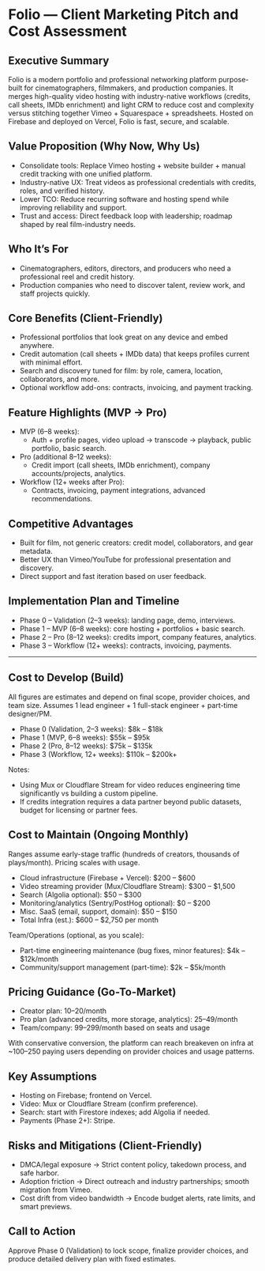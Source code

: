 # Folio — Client Marketing Pitch and Cost Assessment

## Executive Summary
Folio is a modern portfolio and professional networking platform purpose-built for cinematographers, filmmakers, and production companies. It merges high-quality video hosting with industry-native workflows (credits, call sheets, IMDb enrichment) and light CRM to reduce cost and complexity versus stitching together Vimeo + Squarespace + spreadsheets. Hosted on Firebase and deployed on Vercel, Folio is fast, secure, and scalable.

## Value Proposition (Why Now, Why Us)
- Consolidate tools: Replace Vimeo hosting + website builder + manual credit tracking with one unified platform.
- Industry-native UX: Treat videos as professional credentials with credits, roles, and verified history.
- Lower TCO: Reduce recurring software and hosting spend while improving reliability and support.
- Trust and access: Direct feedback loop with leadership; roadmap shaped by real film-industry needs.

## Who It’s For
- Cinematographers, editors, directors, and producers who need a professional reel and credit history.
- Production companies who need to discover talent, review work, and staff projects quickly.

## Core Benefits (Client-Friendly)
- Professional portfolios that look great on any device and embed anywhere.
- Credit automation (call sheets + IMDb data) that keeps profiles current with minimal effort.
- Search and discovery tuned for film: by role, camera, location, collaborators, and more.
- Optional workflow add-ons: contracts, invoicing, and payment tracking.

## Feature Highlights (MVP → Pro)
- MVP (6–8 weeks):
  - Auth + profile pages, video upload → transcode → playback, public portfolio, basic search.
- Pro (additional 8–12 weeks):
  - Credit import (call sheets, IMDb enrichment), company accounts/projects, analytics.
- Workflow (12+ weeks after Pro):
  - Contracts, invoicing, payment integrations, advanced recommendations.

## Competitive Advantages
- Built for film, not generic creators: credit model, collaborators, and gear metadata.
- Better UX than Vimeo/YouTube for professional presentation and discovery.
- Direct support and fast iteration based on user feedback.

## Implementation Plan and Timeline
- Phase 0 – Validation (2–3 weeks): landing page, demo, interviews.
- Phase 1 – MVP (6–8 weeks): core hosting + portfolios + basic search.
- Phase 2 – Pro (8–12 weeks): credits import, company features, analytics.
- Phase 3 – Workflow (12+ weeks): contracts, invoicing, payments.

---

## Cost to Develop (Build)
All figures are estimates and depend on final scope, provider choices, and team size. Assumes 1 lead engineer + 1 full-stack engineer + part-time designer/PM.

- Phase 0 (Validation, 2–3 weeks): $8k – $18k
- Phase 1 (MVP, 6–8 weeks): $55k – $95k
- Phase 2 (Pro, 8–12 weeks): $75k – $135k
- Phase 3 (Workflow, 12+ weeks): $110k – $200k+

Notes:
- Using Mux or Cloudflare Stream for video reduces engineering time significantly vs building a custom pipeline.
- If credits integration requires a data partner beyond public datasets, budget for licensing or partner fees.

## Cost to Maintain (Ongoing Monthly)
Ranges assume early-stage traffic (hundreds of creators, thousands of plays/month). Pricing scales with usage.

- Cloud infrastructure (Firebase + Vercel): $200 – $600
- Video streaming provider (Mux/Cloudflare Stream): $300 – $1,500
- Search (Algolia optional): $50 – $300
- Monitoring/analytics (Sentry/PostHog optional): $0 – $200
- Misc. SaaS (email, support, domain): $50 – $150
- Total Infra (est.): $600 – $2,750 per month

Team/Operations (optional, as you scale):
- Part-time engineering maintenance (bug fixes, minor features): $4k – $12k/month
- Community/support management (part-time): $2k – $5k/month

## Pricing Guidance (Go-To-Market)
- Creator plan: $10–$20/month
- Pro plan (advanced credits, more storage, analytics): $25–$49/month
- Team/company: $99–$299/month based on seats and usage

With conservative conversion, the platform can reach breakeven on infra at ~100–250 paying users depending on provider choices and usage patterns.

## Key Assumptions
- Hosting on Firebase; frontend on Vercel.
- Video: Mux or Cloudflare Stream (confirm preference).
- Search: start with Firestore indexes; add Algolia if needed.
- Payments (Phase 2+): Stripe.

## Risks and Mitigations (Client-Friendly)
- DMCA/legal exposure → Strict content policy, takedown process, and safe harbor.
- Adoption friction → Direct outreach and industry partnerships; smooth migration from Vimeo.
- Cost drift from video bandwidth → Encode budget alerts, rate limits, and smart previews.

## Call to Action
Approve Phase 0 (Validation) to lock scope, finalize provider choices, and produce detailed delivery plan with fixed estimates.
